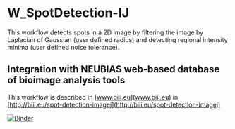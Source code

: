 # W_SpotDetection-IJ
This workflow detects spots in a 2D image by filtering the image by Laplacian of Gaussian (user defined radius) and detecting regional intensity minima (user defined noise tolerance).

## Integration with NEUBIAS web-based database of bioimage analysis tools 
This workflow is described in [www.biii.eu](www.biii.eu) in [http://biii.eu/spot-detection-imagej](http://biii.eu/spot-detection-imagej)

[![Binder](https://mybinder.org/badge_logo.svg)](https://mybinder.org/v2/gh/Neubias-WG5/Jupyter_SpotDetection-IJ.git/v1.4?filepath=2d-spot-detection-ij.ipynb)
